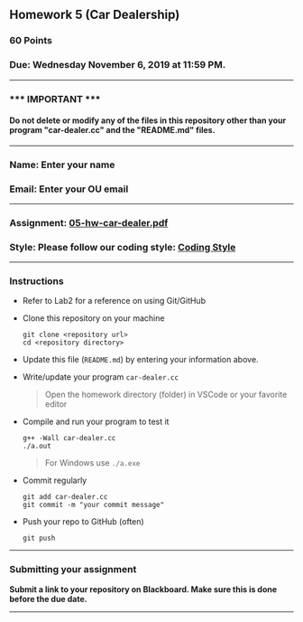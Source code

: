 ## Homework 5 (Car Dealership)

### 60 Points

### Due: Wednesday November 6, 2019 at 11:59 PM.

---
### *** IMPORTANT ***
#### Do not delete or modify any of the files in this repository other than your program "car-dealer.cc" and the "README.md" files.

---

### Name: Enter your name

### Email: Enter your OU email

---

### Assignment: [05-hw-car-dealer.pdf](05-hw-car-dealer.pdf)

### Style: Please follow our coding style: [Coding Style](https://github.com/nasseef/cs2400/blob/master/docs/coding-style.md)

---

### Instructions

- Refer to Lab2 for a reference on using Git/GitHub
- Clone this repository on your machine

    ```console
    git clone <repository url>
    cd <repository directory>
    ```

- Update this file (`README.md`) by entering your information above.
- Write/update your program `car-dealer.cc`

    > Open the homework directory (folder) in VSCode or your favorite editor

- Compile and run your program to test it

    ```console
    g++ -Wall car-dealer.cc
    ./a.out
    ```

    > For Windows use `./a.exe`

- Commit regularly

    ```console
    git add car-dealer.cc
    git commit -m "your commit message"
    ```

- Push your repo to GitHub (often)
    ```console
    git push
    ```
---

### Submitting your assignment

**Submit a link to your repository on Blackboard. Make sure this is done before the due date.**

---